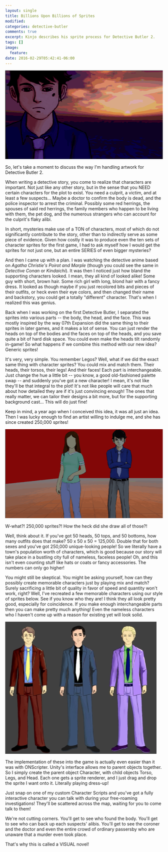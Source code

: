 ```yaml
---
layout: single
title: Billions Upon Billions of Sprites
modified:
categories: detective-butler
comments: true
excerpt: Kinjo describes his sprite process for Detective Butler 2.
tags: []
image:
  feature:
date: 2016-02-29T05:42:41-06:00
---
```


![ocean](/images/ocean.gif)

So, let's take a moment to discuss the way I'm handling artwork for Detective Butler 2.

When writing a detective story, you come to realize that characters are important. Not just like any other story, but in the sense that you NEED certain characters for the plot to exist. You need a culprit, a victim, and at least a few suspects... Maybe a doctor to confirm the body is dead, and the police inspector to arrest the criminal. Possibly some red herrings, the spouses of said red herrings, the family members who happen to be living with them, the pet dog, and the numerous strangers who can account for the culprit's flaky alibi.

In short, mysteries make use of a TON of characters, most of which do not significantly contribute to the story, other than to indirectly serve as some piece of evidence. Given how costly it was to produce even the ten sets of character sprites for the first game, I had to ask myself how I would get the sprites for not just one, but an entire SERIES of even bigger mysteries?

And then I came up with a plan. I was watching the detective anime based on _Agatha Christie's Poirot and Marple_ (though you could see the same in _Detective Conan_ or _Kindaichi_). It was then I noticed just how bland the supporting characters looked. I mean, they all kind of looked alike! Some guy with short, brown hair. Some rich girl with long, blond hair with a fancy dress. It looked as though maybe if you just recolored bits and pieces of their outfits, or heck even their eye colors, and then changed their name and backstory, you could get a totally "different" character.
That's when I realized this was genius.

Back when I was working on the first Detective Butler, I separated the sprites into various parts -- the body, the head, and the face. This was mostly inspired by the way 07th Expansion did the same thing to their sprites in later games, and it makes a lot of sense. You can just render the heads on top of the bodies and the faces on top of the heads, and you save quite a bit of hard disk space. You could even make the heads tilt randomly in-game!
So what happens if we combine this method with our new idea? Generic sprites!

It's very, very simple. You remember Legos? Well, what if we did the exact same thing with character sprites? You could mix and match them. Their heads, their torsos, their legs! And their faces! Each part is interchangeable. Just change the hue a little bit -- you know, a good old-fashioned palette swap -- and suddenly you've got a new character!
I mean, it's not like they'll be that integral to the plot! It's not like people will care that much about how detailed they are if it's just convincing enough! The ones that really matter, we can tailor their designs a bit more, but for the supporting background cast... This will do just fine!

Keep in mind, a year ago when I conceived this idea, it was all just an idea. Then I was lucky enough to find an artist willing to indulge me, and she has since created 250,000 sprites!

![generic-sprites](/images/generic-people.gif)

W-what?! 250,000 sprites?! How the heck did she draw all of those?!

Well, think about it. If you've got 50 heads, 50 tops, and 50 bottoms, how many outfits does that make? 50 x 50 x 50 = 125,000. Double that for both sexes and you've got 250,000 unique-looking people! So we literally have a town's population worth of characters, which is good because our story will take place in a bustling city full of nameless, faceless people! Oh, and this isn't even counting stuff like hats or coats or fancy accessories. The numbers can only go higher!

You might still be skeptical. You might be asking yourself, how can they possibly create memorable characters just by playing mix and match? Surely sacrificing a little bit of quality in favor of speed and quantity won't work, right? Well, I've recreated a few memorable characters using our style of sprites below. See if you know who they are!
I think they all look pretty good, especially for coincidence. If you make enough interchangeable parts then you can make pretty much anything! Even the nameless characters who I haven't come up with a reason for existing yet will look solid.

![generic-sprites](/images/generic-characters.jpg)

The implementation of these into the game is actually even easier than it was with ONScripter. Unity's interface allows me to parent objects together. So I simply create the parent object Character, with child objects Torso, Legs, and Head. Each one gets a sprite renderer, and I just drag and drop the sprite I want onto it. Literally playing dress-up!

Just snap on one of my custom Character Scripts and you've got a fully interactive character you can talk with during your free-roaming investigations! They'll be scattered across the map, waiting for you to come talk to them!

We're not cutting corners. You'll get to see who found the body. You'll get to see who can back up each suspects' alibis. You'll get to see the coroner and the doctor and even the entire crowd of ordinary passersby who are unaware that a murder even took place.

That's why this is called a VISUAL novel!
